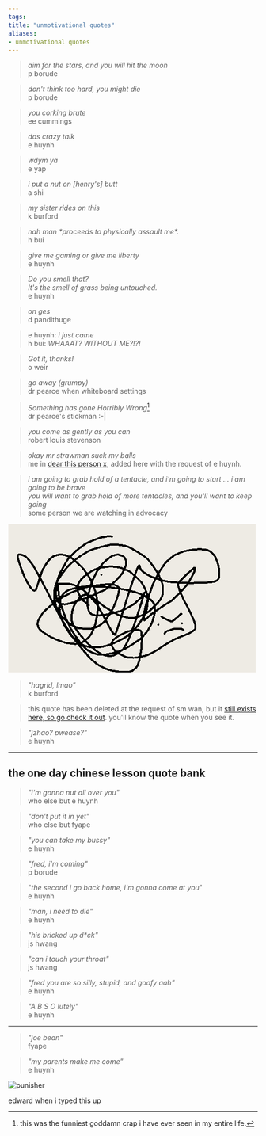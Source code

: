 ```yaml
---
tags: 
title: "unmotivational quotes"
aliases:
- unmotivational quotes
---
```


> *aim for the stars, and you will hit the moon*  
> p borude

> *don't think too hard, you might die*  
> p borude

> *you corking brute*  
> ee cummings

> *das crazy talk*  
> e huynh

> *wdym ya*  
> e yap

> *i put a nut on [henry's] butt*  
> a shi

> *my sister rides on this*  
> k burford

> *nah man \*proceeds to physically assault me\*.*  
> h bui

> *give me gaming or give me liberty*  
> e huynh

> *Do you smell that?*  
> *It's the smell of grass being untouched.*  
> e huynh

> *on ges*  
> d pandithuge

> e huynh: *i just came*  
> h bui: *WHAAAT? WITHOUT ME?!?!*

> *Got it, thanks!*  
> o weir

> *go away (grumpy)*  
> dr pearce when whiteboard settings

> *Something has gone Horribly Wrong*[^1]  
> dr pearce's stickman :-|

> *you come as gently as you can*  
> robert louis stevenson

> *okay mr strawman suck my balls*  
> me in [dear this person x](dearX.md), added here with the request of e huynh.

> *i am going to grab hold of a tentacle, and i'm going to start ... i am going to be brave*  
> *you will want to grab hold of more tentacles, and you'll want to keep going*  
> some person we are watching in advocacy

![grodianKnot](assets/grodianKnot.png)

> *"hagrid, lmao"*  
> k burford

> this quote has been deleted at the request of sm wan, but it [still exists here, so go check it out](https://shan-mei.github.io/shanmeis-notes/ranting/the-town.html). you'll know the quote when you see it.

> *"jzhao? pwease?"*  
> e huynh

---

## the one day chinese lesson quote bank

> *"i'm gonna nut all over you"*  
> who else but e huynh

> *"don't put it in yet"*  
> who else but fyape

> *"you can take my bussy"*  
> e huynh

> *"fred, i'm coming"*  
> p borude

> "*the second i go back home, i'm gonna come at you*"  
> e huynh

> *"man, i need to die"*  
> e huynh

> *"his bricked up d\*ck"*  
> js hwang

> *"can i touch your throat"*  
> js hwang

> *"fred you are so silly, stupid, and goofy aah"*  
> e huynh

> *"A B S O lutely"*  
> e huynh

---

> *"joe bean"*  
> fyape

> *"my parents make me come"*  
> e huynh

![punisher](assets/punisher.gif)

edward when i typed this up

[^1]: this was the funniest goddamn crap i have ever seen in my entire life.